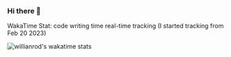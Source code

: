 ### Hi there 👋

<!--
**almondamonnut/almondamonnut** is a ✨ _special_ ✨ repository because its `README.md` (this file) appears on your GitHub profile.

Here are some ideas to get you started:

- 🔭 I’m currently working on ...
- 🌱 I’m currently learning ...
- 👯 I’m looking to collaborate on ...
- 🤔 I’m looking for help with ...
- 💬 Ask me about ...
- 📫 How to reach me: ...
- 😄 Pronouns: ...
- ⚡ Fun fact: ...


<img align="center" src="https://github-readme-stats.vercel.app/api/top-langs/?username=almondamonnut&layout=compact&theme=buefy&hide_border=true" /></a>

-->

WakaTime Stat: code writing time real-time tracking (I started tracking from Feb 20 2023)

![willianrod's wakatime stats](https://github-readme-stats.vercel.app/api/wakatime?username=almond555)
